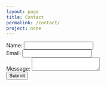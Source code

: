 ```yaml
---
layout: page
title: Contact
permalink: /contact/
project: none
---
```


<form action="https://getsimpleform.com/messages?form_api_token=2a455eec64d9bd8808fdf67d7572e211" method="post">
    <!-- the redirect_to is optional, the form will redirect to the referrer on submission -->
    <input type='hidden' name='redirect_to' value='http://diericx.us/thank-you' />
    <!-- all your input fields here.... -->
    <div class="form-group">
        <label for="name">Name:</label>
        <input class="form-control" type='text' name='name' />
    </div>
    <div class="form-group">
        <label for="name">Email:</label>
        <input class="form-control" type='text' name='email' />
    </div>
    <div class="form-group">
        <label for="message">Message:</label>
        <textarea class="form-control" type='text' name='message'></textarea>
    </div>
    <input type='submit' class="btn btn-primary" value='Submit' />
</form>


